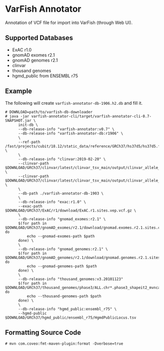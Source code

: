 # VarFish Annotator

Annotation of VCF file for import into VarFish (through Web UI).

## Supported Databases

- ExAC r1.0
- gnomAD exomes r2.1
- gnomAD genomes r2.1
- clinvar
- thousand genomes
- hgmd\_public from ENSEMBL r75

## Example

The following will create `varfish-annotator-db-1906.h2.db` and fill it.

```
# DOWNLOAD=path/to/varfish-db-downloader
# java -jar varfish-annotator-cli/target/varfish-annotator-cli-0.7-SNAPSHOT.jar \
      init-db \
      --db-release-info "varfish-annotator:v0.7" \
      --db-release-info "varfish-annotator-db:r1906" \
      \
      --ref-path /fast/projects/cubit/18.12/static_data/reference/GRCh37/hs37d5/hs37d5.fa \
      \
      --db-release-info "clinvar:2019-02-20" \
      --clinvar-path $DOWNLOAD/GRCh37/clinvar/latest/clinvar_tsv_main/output/clinvar_allele_trait_pairs.single.b37.tsv \
      --clinvar-path $DOWNLOAD/GRCh37/clinvar/latest/clinvar_tsv_main/output/clinvar_allele_trait_pairs.multi.b37.tsv \
      \
      --db-path ./varfish-annotator-db-1903 \
      \
      --db-release-info "exac:r1.0" \
      --exac-path $DOWNLOAD/GRCh37/ExAC/r1/download/ExAC.r1.sites.vep.vcf.gz \
      \
      --db-release-info "gnomad_exomes:r2.1" \
      $(for path in $DOWNLOAD/GRCh37/gnomAD_exomes/r2.1/download/gnomad.exomes.r2.1.sites.chr*.normalized.vcf.bgz; do
          echo --gnomad-exomes-path $path
      done) \
      \
      --db-release-info "gnomad_genomes:r2.1" \
      $(for path in $DOWNLOAD/GRCh37/gnomAD_genomes/r2.1/download/gnomad.genomes.r2.1.sites.chr*.normalized.vcf.bgz; do
          echo --gnomad-genomes-path $path
      done) \
      \
      --db-release-info "thousand_genomes:v3.20101123"
      $(for path in $DOWNLOAD/GRCh37/thousand_genomes/phase3/ALL.chr*.phase3_shapeit2_mvncall_integrated_v5a.20130502.sites.vcf.gz; do
          echo --thousand-genomes-path $path
      done) \
      \
      --db-release-info "hgmd_public:ensembl_r75" \
      --hgmd-public $DOWNLOAD/GRCh37/hgmd_public/ensembl_r75/HgmdPublicLocus.tsv
```

## Formatting Source Code

```
# mvn com.coveo:fmt-maven-plugin:format -Dverbose=true
```
